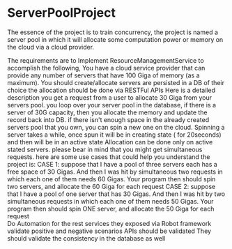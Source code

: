 # ServerPoolProject

The essence of the project is to train concurrency, the project is named a server pool in which it will allocate some computation power or memory on the cloud via a cloud provider.

The requirements are to Implement ResourceManagementService to accomplish the following, 
You have a cloud service provider that can provide any number of servers that have 100 Giga of memory  (as a maximum).
You should create/allocate servers are persisted in a DB of their choice 
the allocation should be done via RESTFul APIs 
Here is a detailed description 
you get a request from a user to allocate 30 Giga from your servers pool. you loop over your server pool in the database, if there is a server of 30G capacity, then you allocate the memory and update the record back into DB. 
if there isn't enough space in the already created servers pool that you own, you can spin a new one on the cloud.
Spinning a server takes a while, once spun it will be in creating state ( for 20seconds) and then will be in an active state
Allocation can be done only on active stated servers. 
please bear in mind that you might get simultaneous requests. 
here are some use cases that could help you understand the project is: 
CASE 1: suppose that I have a pool of three servers each has a free space of 30 Gigas. And then I was hit by simultaneous two requests in which each one of them needs 60 Gigas. Your program then should spin two servers, and allocate the 60 Giga for each request
  CASE 2: suppose that I have a pool of one server that has 30 Gigas. And then I was hit by two simultaneous requests in which each one of them needs 50 Gigas. Your program then should spin ONE server, and allocate the 50 Giga for each request  
Do Automation for the rest services they exposed via Robot framework 
validate positive and negative scenarios 
APIs should be validated 
They should validate the consistency in the database as well 
